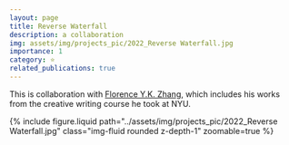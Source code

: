 ```yaml
---
layout: page
title: Reverse Waterfall
description: a collaboration
img: assets/img/projects_pic/2022_Reverse Waterfall.jpg
importance: 1
category: ⭐️
related_publications: true
---
```


 This is collaboration with [Florence Y.K. Zhang](https://flrncykz.github.io), which includes his works from the creative writing course he took at NYU.

<div>
  {% include figure.liquid path="../assets/img/projects_pic/2022_Reverse Waterfall.jpg" class="img-fluid rounded z-depth-1" zoomable=true %}
</div>